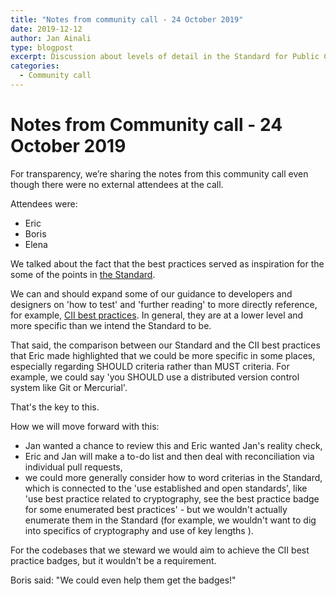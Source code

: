 ```yaml
---
title: "Notes from community call - 24 October 2019"
date: 2019-12-12
author: Jan Ainali
type: blogpost
excerpt: Discussion about levels of detail in the Standard for Public Code and CII best practices
categories:
  - Community call
---
```


# Notes from Community call - 24 October 2019

For transparency, we’re sharing the notes from this community call even though there were no external attendees at the call.

Attendees were:
- Eric
- Boris
- Elena

We talked about the fact that the best practices served as inspiration for the some of the points in [the Standard](https://standard.publiccode.net).

We can and should expand some of our guidance to developers and designers on 'how to test' and 'further reading' to more directly reference, for example, [CII best practices](https://bestpractices.coreinfrastructure.org/en). In general, they are at a lower level and more specific than we intend the Standard to be.

That said, the comparison between our Standard and the CII best practices that Eric made highlighted that we could be more specific in some places, especially regarding SHOULD criteria rather than MUST criteria. For example, we could say 'you SHOULD use a distributed version control system like Git or Mercurial'.

That's the key to this.

How we will move forward with this:

* Jan wanted a chance to review this and Eric wanted Jan's reality check,
* Eric and Jan will make a to-do list and then deal with reconciliation via individual pull requests,
* we could more generally consider how to word criterias in the Standard, which is connected to the 'use established and open standards', like 'use best practice related to cryptography, see the best practice badge for some enumerated best practices' -  but we wouldn't actually enumerate them in the Standard (for example, we wouldn't want to dig into specifics of cryptography and use of key lengths ).

For the codebases that we steward we would aim to achieve the CII best practice badges, but it wouldn't be a requirement.

Boris said: "We could even help them get the badges!"

